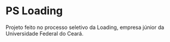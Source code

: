 # PS Loading 

Projeto feito no processo seletivo da Loading, empresa júnior da Universidade Federal do Ceará.
